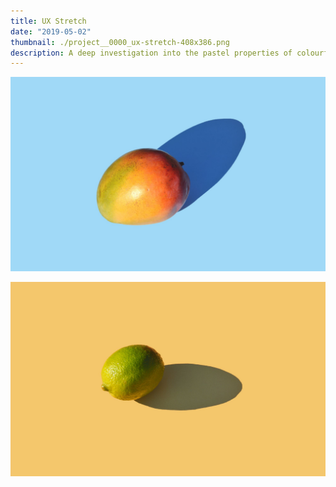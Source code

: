 ```yaml
---
title: UX Stretch
date: "2019-05-02"
thumbnail: ./project__0000_ux-stretch-408x386.png
description: A deep investigation into the pastel properties of colourful fruit and their psychological effects on hamsters
---
```


![Fruits](./mike-dorner-173503-unsplash.jpg)

<div class="kg-card kg-image-card kg-width-wide">

![Fruits](./mike-dorner-173504-unsplash.jpg)

</div>
